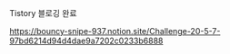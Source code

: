 
Tistory 블로깅 완료  

https://bouncy-snipe-937.notion.site/Challenge-20-5-7-97bd6214d94d4dae9a7202c0233b6888
